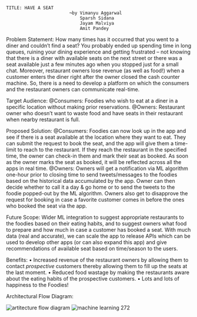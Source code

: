     TITLE: HAVE A SEAT
					        ¬by Vimanyu Aggarwal
					            Sparsh Sidana
					            Jayam Malviya
					            Amit Pandey

Problem Statement:
How many times has it occurred that you went to a diner and couldn’t find a seat? You probably ended up spending time in long queues, ruining your dining experience and getting frustrated – not knowing that there is a diner with available seats on the next street or there was a seat available just a few minutes ago when you stopped just for a small chat.
Moreover, restaurant owners lose revenue (as well as food!) when a customer enters the diner right after the owner closed the cash counter machine. So, there is a need to develop a platform on which the consumers and the restaurant owners can communicate real-time. 

Target Audience:
@Consumers: Foodies who wish to eat at a diner in a specific location without making prior reservations.
@Owners: Restaurant owner who doesn’t want to waste food and have seats in their restaurant when nearby restaurant is full.

Proposed Solution:
@Consumers: Foodies can now look up in the app and see if there is a seat available at the location where they want to eat. They can submit the request to book the seat, and the app will give them a time-limit to reach to the restaurant. If they reach the restaurant in the specified time, the owner can check-in them and mark their seat as booked. As soon as the owner marks the seat as booked, it will be reflected across all the apps in real time.
@Owners: Owners will get a notification via ML algorithm one-hour prior to closing time to send tweets/messages to the foodies based on the historical data accumulated by the app. Owner can then decide whether to call it a day & go home or to send the tweets to the foodie popped-out by the ML algorithm. Owners also get to disapprove the request for booking in case a favorite customer comes in before the ones who booked the seat via the app.

Future Scope:
Wider ML integration to suggest appropriate restaurants to the foodies based on their eating habits, and to suggest owners what food to prepare and how much in case a customer has booked a seat. With much data (real and accurate), we can scale the app to release APIs which can be used to develop other apps (or can also expand this app) and give recommendations of available seat based on time/season to the users.

Benefits:
•	Increased revenue of the restaurant owners by allowing them to contact *prospective* customers thereby allowing them to fill up the seats at the last moment.
•	Reduced food wastage by making the restaurants aware about the eating habits of the prospective customers.
•	Lots and lots of happiness to the Foodies!

Architectural Flow Diagram:

![artitecture flow diagram](https://cloud.githubusercontent.com/assets/21698271/19756814/120493d0-9bd4-11e6-9e3a-f96cbe620a41.png)
![machine learning 272](https://cloud.githubusercontent.com/assets/21698271/19756815/12053038-9bd4-11e6-8983-8a803a967978.png)

